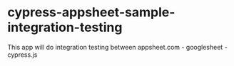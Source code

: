 # cypress-appsheet-sample-integration-testing
This app will do integration testing between appsheet.com - googlesheet - cypress.js
